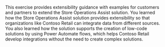 This exercise provides extensibility guidance with examples for customers and partners to extend the Store Operations Assist solution. You learned how the Store Operations Assist solution provides extensibility so that organizations like Contoso Retail can integrate data from different sources. You also learned how the solution supports the creation of low-code solutions by using Power Automate flows, which helps Contoso Retail develop integrations without the need to create complex solutions.
